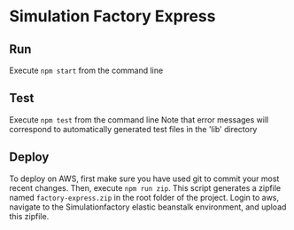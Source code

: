 # Simulation Factory Express

## Run
Execute `npm start` from the command line

## Test
Execute `npm test` from the command line
Note that error messages will correspond to automatically generated test files in the 'lib' directory

## Deploy
To deploy on AWS, first make sure you have used git to commit your most recent changes.
Then, execute `npm run zip`. This script generates a zipfile named `factory-express.zip` in the root folder of the project.
Login to aws, navigate to the Simulationfactory elastic beanstalk environment, and upload this zipfile.